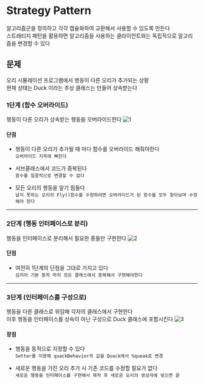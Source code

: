 # Strategy Pattern
알고리즘군을 정의하고 각각 캡슐화하여 교환해서 사용할 수 있도록 만든다  
스트래티지 패턴을 활용하면 알고리즘을 사용하는 클라이언트와는 독립적으로 알고리즘을 변경할 수 있다

## 문제
오리 시뮬레이션 프로그램에서 행동이 다른 오리가 추가되는 상황  
현재 상태는 Duck 이라는 추상 클래스는 만들어 상속받는다


### 1단계 (함수 오버라이드)
행동이 다른 오리가 상속받는 행동을 오버라이드한다
![1](https://user-images.githubusercontent.com/37904040/104694744-f9815380-574e-11eb-8d9a-24b810f87761.PNG)  

#### 단점
- 행동이 다른 오리가 추가될 때 마다 함수를 오버라이드 해줘야한다  
`오버라이드 지옥에 빠진다`
  
- 서브클래스에서 코드가 중복된다  
`함수를 일괄적으로 변경할 수 없다`
  
- 모든 오리의 행동을 알기 힘들다  
`날지 못하는 오리의 Fly()함수를 수정하려면 오버라이드가 된 함수를 모두 찾아보며 수정해야 한다`

---

### 2단계 (행동 인터페이스로 분리)
행동을 인터페이스로 분리해서 필요한 종들만 구현한다
![2](https://user-images.githubusercontent.com/37904040/104697159-af01d600-5752-11eb-8b61-8625da619e55.PNG)
#### 단점
- 여전히 1단계의 단점을 그대로 가지고 있다  
`심지어 기본 동작 마저 모든 클래스에서 중복해서 구현해야한다`

---

### 3단계 (인터페이스를 구성으로)
행동을 다른 클래스로 위임해 각자의 클래스에서 구현한다  
이후 행동을 인터페이스를 상속이 아닌 구성으로 Duck 클래스에 포함시킨다
![3](https://user-images.githubusercontent.com/37904040/104697162-b0330300-5752-11eb-8c4f-d1eb2bae25b3.PNG)

#### 장점
- 행동을 동적으로 지정할 수 있다  
`Setter를 이용해 quackBehavior의 값을 Quack에서 Squeak로 변경`
  
- 새로운 행동을 가진 오리 추가 시 기존 코드를 수정할 필요가 없다  
`새로운 행동을 인터페이스를 구현해서 제작 후 새로운 오리의 생성자에 넣으면 끝`
